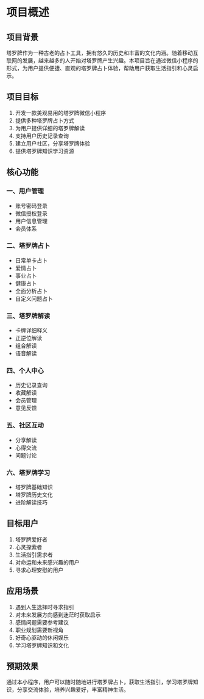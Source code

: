 # 项目概述

## 项目背景

塔罗牌作为一种古老的占卜工具，拥有悠久的历史和丰富的文化内涵。随着移动互联网的发展，越来越多的人开始对塔罗牌产生兴趣。本项目旨在通过微信小程序的形式，为用户提供便捷、直观的塔罗牌占卜体验，帮助用户获取生活指引和心灵启示。

## 项目目标

1. 开发一款美观易用的塔罗牌微信小程序
2. 提供多种塔罗牌占卜方式
3. 为用户提供详细的塔罗牌解读
4. 支持用户历史记录查询
5. 建立用户社区，分享塔罗牌体验
6. 提供塔罗牌知识学习资源

## 核心功能

### 一、用户管理
- 账号密码登录
- 微信授权登录
- 用户信息管理
- 会员体系

### 二、塔罗牌占卜
- 日常单卡占卜
- 爱情占卜
- 事业占卜
- 健康占卜
- 全面分析占卜
- 自定义问题占卜

### 三、塔罗牌解读
- 卡牌详细释义
- 正逆位解读
- 组合解读
- 语音解读

### 四、个人中心
- 历史记录查询
- 收藏解读
- 会员管理
- 意见反馈

### 五、社区互动
- 分享解读
- 心得交流
- 问题讨论

### 六、塔罗牌学习
- 塔罗牌基础知识
- 塔罗牌历史文化
- 进阶解读技巧

## 目标用户

1. 塔罗牌爱好者
2. 心灵探索者
3. 生活指引需求者
4. 对命运和未来感兴趣的用户
5. 寻求心理安慰的用户

## 应用场景

1. 遇到人生选择时寻求指引
2. 对未来发展方向感到迷茫时获取启示
3. 感情问题需要参考建议
4. 职业规划需要新视角
5. 好奇心驱动的休闲娱乐
6. 学习塔罗牌知识和文化

## 预期效果

通过本小程序，用户可以随时随地进行塔罗牌占卜，获取生活指引，学习塔罗牌知识，分享交流体验，培养兴趣爱好，丰富精神生活。 